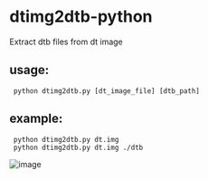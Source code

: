 # dtimg2dtb-python
Extract dtb files from dt image

usage:
---------
     python dtimg2dtb.py [dt_image_file] [dtb_path]

example:
---------
     python dtimg2dtb.py dt.img
     python dtimg2dtb.py dt.img ./dtb

![image](https://github.com/wuxianlin/dtimg2dtb-python/raw/master/screenshots/example1.png)
